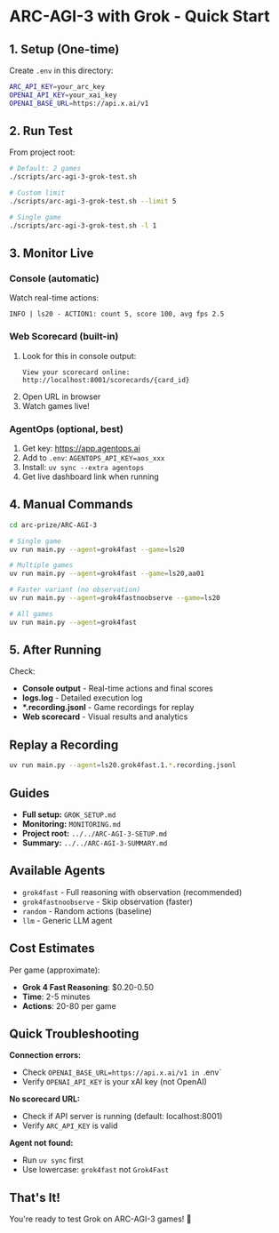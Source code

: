 # ARC-AGI-3 with Grok - Quick Start

## 1. Setup (One-time)

Create `.env` in this directory:
```bash
ARC_API_KEY=your_arc_key
OPENAI_API_KEY=your_xai_key
OPENAI_BASE_URL=https://api.x.ai/v1
```

## 2. Run Test

From project root:
```bash
# Default: 2 games
./scripts/arc-agi-3-grok-test.sh

# Custom limit
./scripts/arc-agi-3-grok-test.sh --limit 5

# Single game
./scripts/arc-agi-3-grok-test.sh -l 1
```

## 3. Monitor Live

### Console (automatic)
Watch real-time actions:
```
INFO | ls20 - ACTION1: count 5, score 100, avg fps 2.5
```

### Web Scorecard (built-in)
1. Look for this in console output:
   ```
   View your scorecard online: http://localhost:8001/scorecards/{card_id}
   ```
2. Open URL in browser
3. Watch games live!

### AgentOps (optional, best)
1. Get key: https://app.agentops.ai
2. Add to `.env`: `AGENTOPS_API_KEY=aos_xxx`
3. Install: `uv sync --extra agentops`
4. Get live dashboard link when running

## 4. Manual Commands

```bash
cd arc-prize/ARC-AGI-3

# Single game
uv run main.py --agent=grok4fast --game=ls20

# Multiple games
uv run main.py --agent=grok4fast --game=ls20,aa01

# Faster variant (no observation)
uv run main.py --agent=grok4fastnoobserve --game=ls20

# All games
uv run main.py --agent=grok4fast
```

## 5. After Running

Check:
- **Console output** - Real-time actions and final scores
- **logs.log** - Detailed execution log
- **\*.recording.jsonl** - Game recordings for replay
- **Web scorecard** - Visual results and analytics

## Replay a Recording

```bash
uv run main.py --agent=ls20.grok4fast.1.*.recording.jsonl
```

## Guides

- **Full setup:** `GROK_SETUP.md`
- **Monitoring:** `MONITORING.md`
- **Project root:** `../../ARC-AGI-3-SETUP.md`
- **Summary:** `../../ARC-AGI-3-SUMMARY.md`

## Available Agents

- `grok4fast` - Full reasoning with observation (recommended)
- `grok4fastnoobserve` - Skip observation (faster)
- `random` - Random actions (baseline)
- `llm` - Generic LLM agent

## Cost Estimates

Per game (approximate):
- **Grok 4 Fast Reasoning**: $0.20-0.50
- **Time**: 2-5 minutes
- **Actions**: 20-80 per game

## Quick Troubleshooting

**Connection errors:**
- Check `OPENAI_BASE_URL=https://api.x.ai/v1 in `.env`
- Verify `OPENAI_API_KEY` is your xAI key (not OpenAI)

**No scorecard URL:**
- Check if API server is running (default: localhost:8001)
- Verify `ARC_API_KEY` is valid

**Agent not found:**
- Run `uv sync` first
- Use lowercase: `grok4fast` not `Grok4Fast`

## That's It!

You're ready to test Grok on ARC-AGI-3 games! 🚀
